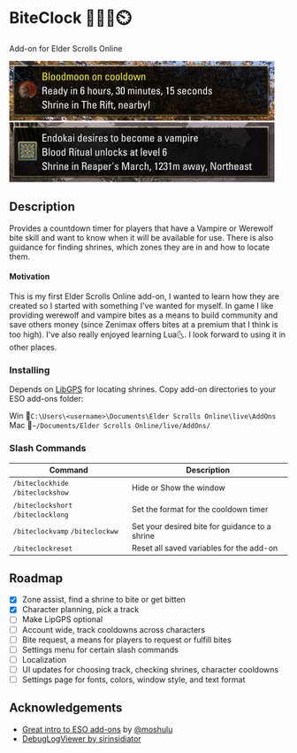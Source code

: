 # BiteClock 🧛‍♂️🐺⏲️

Add-on for Elder Scrolls Online

![Bite clock example for werewolf player](https://raw.githubusercontent.com/Brodingo/biteclock/refs/heads/main/media/bc_example1.jpg)
![Bite clock example for vampire seeking player](https://raw.githubusercontent.com/Brodingo/biteclock/refs/heads/main/media/bc_example2.jpg)

## Description

Provides a countdown timer for players that have a Vampire or Werewolf bite skill and want to know when it will be available for use. There is also guidance for finding shrines, which zones they are in and how to locate them. 

#### Motivation

This is my first Elder Scrolls Online add-on, I wanted to learn how they are created so I started with something I've wanted for myself. In game I like providing werewolf and vampire bites as a means to build community and save others money (since Zenimax offers bites at a premium that I think is too high). I've also really enjoyed learning Lua🌜. I look forward to using it in other places.

### Installing
Depends on [LibGPS](https://www.esoui.com/downloads/info601-LibGPS.html) for locating shrines.
Copy add-on directories to your ESO add-ons folder:

Win 📂`C:\Users\<username>\Documents\Elder Scrolls Online\live\AddOns`\
Mac 📂`~/Documents/Elder Scrolls Online/live/AddOns/`

### Slash Commands
| Command | Description |
| --- | --- |
| `/biteclockhide` `/biteclockshow` | Hide or Show the window |
| `/biteclockshort` `/biteclocklong` | Set the format for the cooldown timer |
| `/biteclockvamp` `/biteclockww`| Set your desired bite for guidance to a shrine |
| `/biteclockreset` | Reset all saved variables for the add-on |

## Roadmap
- [x] Zone assist, find a shrine to bite or get bitten
- [x] Character planning, pick a track
- [ ] Make LipGPS optional
- [ ] Account wide, track cooldowns across characters
- [ ] Bite request, a means for players to request or fulfill bites
- [ ] Settings menu for certain slash commands
- [ ] Localization
- [ ] UI updates for choosing track, checking shrines, character cooldowns
- [ ] Settings page for fonts, colors, window style, and text format

## Acknowledgements
* [Great intro to ESO add-ons](https://www.youtube.com/watch?v=ZYsr5pVqhso) by [@moshulu](https://github.com/moshulu)
* [DebugLogViewer by sirinsidiator](https://www.esoui.com/downloads/info2389-DebugLogViewer.html)

